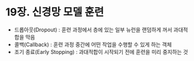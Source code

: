# 19장. 신경망 모델 훈련

- 드롭아웃(Dropout) : 훈련 과정에서 층에 있는 일부 뉴런을 랜덤하게 꺼서 과대적합을 막음
- 콜백(Callback) : 훈련 과정 중간에 어떤 작업을 수행할 수 있게 하는 객체
- 조기 종료(Early Stopping) : 과대적합이 시작되기 전에 훈련을 미리 중지하는 것